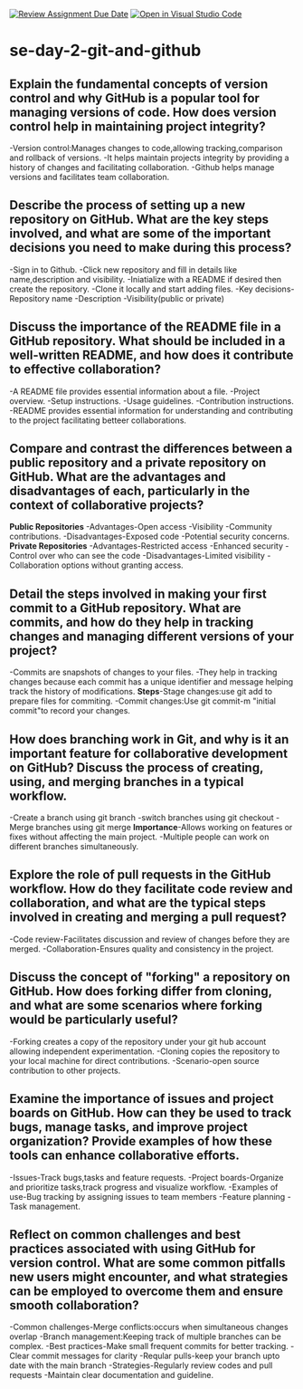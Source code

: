 [![Review Assignment Due Date](https://classroom.github.com/assets/deadline-readme-button-22041afd0340ce965d47ae6ef1cefeee28c7c493a6346c4f15d667ab976d596c.svg)](https://classroom.github.com/a/8wgCKhpZ)
[![Open in Visual Studio Code](https://classroom.github.com/assets/open-in-vscode-2e0aaae1b6195c2367325f4f02e2d04e9abb55f0b24a779b69b11b9e10269abc.svg)](https://classroom.github.com/online_ide?assignment_repo_id=15676961&assignment_repo_type=AssignmentRepo)
# se-day-2-git-and-github
## Explain the fundamental concepts of version control and why GitHub is a popular tool for managing versions of code. How does version control help in maintaining project integrity?
-Version control:Manages changes to code,allowing tracking,comparison and rollback of versions.
-It helps maintain projects integrity by providing a history of changes and facilitating collaboration.
-Github helps manage versions and facilitates team collaboration.

## Describe the process of setting up a new repository on GitHub. What are the key steps involved, and what are some of the important decisions you need to make during this process?
-Sign in to Github.
-Click new repository and fill in details like name,description and visibility.
-Iniatialize with a README if desired then create the repository.
-Clone it locally and start adding files.
-Key decisions-Repository name
-Description
-Visibility(public or private)
## Discuss the importance of the README file in a GitHub repository. What should be included in a well-written README, and how does it contribute to effective collaboration?
-A README file provides essential information about a file.
-Project overview.
-Setup instructions.
-Usage guidelines.
-Contribution instructions.
-README provides essential information for understanding and contributing to the project facilitating betteer collaborations.

## Compare and contrast the differences between a public repository and a private repository on GitHub. What are the advantages and disadvantages of each, particularly in the context of collaborative projects?
**Public Repositories**
-Advantages-Open access
           -Visibility
           -Community contributions.
-Disadvantages-Exposed code
              -Potential security concerns.
**Private Repositories**
-Advantages-Restricted access
           -Enhanced security 
           -Control over who can see the code
-Disadvantages-Limited visibility
              -Collaboration options without granting access.

## Detail the steps involved in making your first commit to a GitHub repository. What are commits, and how do they help in tracking changes and managing different versions of your project?
-Commits are snapshots of changes to your files.
-They help in tracking changes because each commit has a unique identifier and message helping track the history of modifications.
**Steps**-Stage changes:use git add<file> to prepare files for commiting.
         -Commit changes:Use git commit-m "initial commit"to record your changes.
## How does branching work in Git, and why is it an important feature for collaborative development on GitHub? Discuss the process of creating, using, and merging branches in a typical workflow.
-Create a branch using git branch<branch-name>
-switch branches using git checkout<branch-name> 
-Merge branches using git merge<branch-name>
**Importance**-Allows working on features or fixes without affecting the main project.
              -Multiple people can work on different branches simultaneously.
## Explore the role of pull requests in the GitHub workflow. How do they facilitate code review and collaboration, and what are the typical steps involved in creating and merging a pull request?
-Code review-Facilitates  discussion and review of changes before they are merged.
-Collaboration-Ensures quality and consistency in the project.

## Discuss the concept of "forking" a repository on GitHub. How does forking differ from cloning, and what are some scenarios where forking would be particularly useful?
-Forking creates a copy of the repository under your git hub account allowing independent experimentation.
-Cloning copies the repository to your local machine for direct contributions.
-Scenario-open source contribution to other projects.
## Examine the importance of issues and project boards on GitHub. How can they be used to track bugs, manage tasks, and improve project organization? Provide examples of how these tools can enhance collaborative efforts.
-Issues-Track bugs,tasks and feature requests.
-Project boards-Organize and prioritize tasks,track progress and visualize workflow.
-Examples of use-Bug tracking by assigning issues to team members 
                -Feature planning
                -Task management.

## Reflect on common challenges and best practices associated with using GitHub for version control. What are some common pitfalls new users might encounter, and what strategies can be employed to overcome them and ensure smooth collaboration?
-Common challenges-Merge conflicts:occurs when simultaneous changes overlap
                  -Branch management:Keeping track of multiple branches can be complex. 
-Best practices-Make small frequent commits for better tracking.
               -Clear commit messages for clarity
               -Reqular pulls-keep your branch upto date with the main branch 
-Strategies-Regularly review codes and pull requests
           -Maintain clear documentation and guideline.

